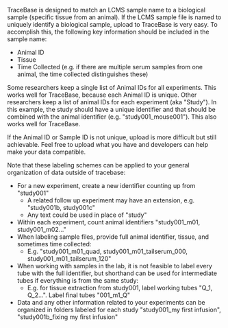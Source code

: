 TraceBase is designed to match an LCMS sample name to a biological sample (specific tissue from an animal).  If the LCMS sample file is named to uniquely identify a biological sample, upload to TraceBase is very easy.  To accomplish this, the following key information should be included in the sample name:
- Animal ID
- Tissue
- Time Collected (e.g. if there are multiple serum samples from one animal, the time collected distinguishes these)


Some researchers keep a single list of Animal IDs for all experiments.  This works well for TraceBase, because each Animal ID is unique.  Other researchers keep a list of animal IDs for each experiment (aka "Study").  In this example, the study should have a unique identifier and that should be combined with the animal identifier (e.g. "study001_mouse001").  This also works well for TraceBase.


If the Animal ID or Sample ID is not unique, upload is more difficult but still achievable.  Feel free to upload what you have and developers can help make your data compatible.


Note that these labeling schemes can be applied to your general organization of data outside of tracebase:
- For a new experiment, create a new identifier counting up from "study001"
   - A related follow up experiment may have an extension, e.g. "study001b, study001c"
   - Any text could be used in place of "study"
- Within each experiment, count animal identifiers "study001_m01, study001_m02..."
- When labeling sample files, provide full animal identifier, tissue, and sometimes time collected:
   - E.g. "study001_m01_quad, study001_m01_tailserum_000, study001_m01_tailserum_120"
- When working with samples in the lab, it is not feasible to label every tube with the full identifier, but shorthand can be used for intermediate tubes if everything is from the same study:
   - E.g. for tissue extraction from study001, label working tubes "Q_1, Q_2...".  Label final tubes "001_m1_Q"
- Data and any other information related to your experiments can be organized in folders labeled for each study "study001_my first infusion", "study001b_fixing my first infusion"